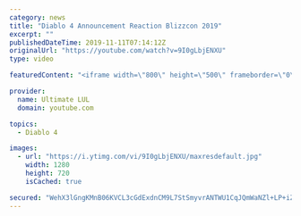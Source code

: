 ```yaml
---
category: news
title: "Diablo 4 Announcement Reaction Blizzcon 2019"
excerpt: ""
publishedDateTime: 2019-11-11T07:14:12Z
originalUrl: "https://youtube.com/watch?v=9I0gLbjENXU"
type: video

featuredContent: "<iframe width=\"800\" height=\"500\" frameborder=\"0\" src=\"https://www.youtube.com/embed/9I0gLbjENXU\" allow=\"accelerometer; autoplay; encrypted-media; gyroscope; picture-in-picture\" allowfullscreen></iframe>"

provider:
  name: Ultimate LUL
  domain: youtube.com

topics:
  - Diablo 4

images:
  - url: "https://i.ytimg.com/vi/9I0gLbjENXU/maxresdefault.jpg"
    width: 1280
    height: 720
    isCached: true

secured: "WehX3lGngKMnB06KVCL3cGdExdnCM9L7StSmyvrANTWU1CqJQmWaNZl+LP+iZVAMo96f925LDsUOLl5w+W137seE58FzuAhM7Fxa014uhpVZnUDr8zD7yh7WC2ieS5ufhX57Q81hNaUqsEVohfxu406xcEPjMfJkcZvdZHmD4yZfl8XUt5nBnamFBEV0xVMo+jorX1SkTC58foBaVkb2uUkB6fXj7NfIVeVIDN7XPUlAxerxJEaXCfx9rf7z/Jew7xpUES9iZXYrPU4BF4deCdwAFwl8fX+wxpKDLzZXzD5qt0Ghb/IONqnzVfvvaOzSHJyHfdMnByWoi5KkCPjmY+LSBGAjbm4gbndPMWD62jmEdxuCQPvXJS1I2fcmANFuoC2iadRZIQIzlKo3pPCxxzsOWitiDwNTrsAMT1VU5a8=;FeKIzuz4dHynIhxN/UOiTA=="
---
```


